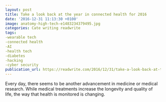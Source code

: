 ```yaml
---
layout: post
title: Take a look back at the year in connected health for 2016
date: '2016-12-31 11:13:30 +0100'
image: anatomy-high-tech-e1483234379495.jpg
categories: Cate writing readwrite
tags:
-wearable tech
-connected health
-AI
-health tech
-diabetes
-hacking
-cyber security
publication_url: https://readwrite.com/2016/12/31/take-a-look-back-at-the-year-in-connected-health-for-2016-hl1/
---
```

Every day, there seems to be another advancement in medicine or medical research. While medical treatments increase the longevity and quality of life, the way that health is monitored is changing.
